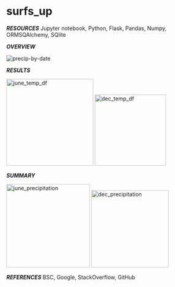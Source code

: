 # surfs_up

***RESOURCES*** Jupyter notebook, Python, Flask, Pandas, Numpy, ORMSQAlchemy, SQlite

***OVERVIEW***

![precip-by-date](https://user-images.githubusercontent.com/90135381/147970011-76bc208e-2d44-4349-a53c-7095e0461e35.png)


***RESULTS***

<img width="227" alt="june_temp_df" src="https://user-images.githubusercontent.com/90135381/147968493-6072ea3b-72c7-4189-b545-a502046f43fc.png">

<img width="186" alt="dec_temp_df" src="https://user-images.githubusercontent.com/90135381/147968505-2d54ab62-63f3-4b9c-9ca6-68f0d7b15630.png">



***SUMMARY***


<img width="218" alt="june_precipitation" src="https://user-images.githubusercontent.com/90135381/147968470-471cd76a-129d-45a1-bdb4-c90ae4df31d2.png">


<img width="202" alt="dec_precipitation" src="https://user-images.githubusercontent.com/90135381/147968438-0714aad2-361d-433d-a666-06705aa417db.png">




***REFERENCES*** BSC, Google, StackOverflow, GitHub
